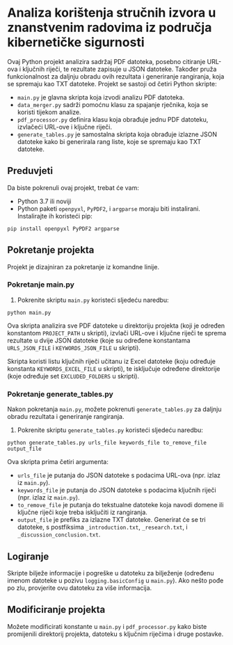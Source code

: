 # Analiza korištenja stručnih izvora u znanstvenim radovima iz područja kibernetičke sigurnosti

Ovaj Python projekt analizira sadržaj PDF datoteka, posebno citiranje URL-ova i ključnih riječi, te rezultate zapisuje u JSON datoteke. Također pruža funkcionalnost za daljnju obradu ovih rezultata i generiranje rangiranja, koja se spremaju kao TXT datoteke. Projekt se sastoji od četiri Python skripte:

- `main.py` je glavna skripta koja izvodi analizu PDF datoteka.
- `data_merger.py` sadrži pomoćnu klasu za spajanje rječnika, koja se koristi tijekom analize.
- `pdf_processor.py` definira klasu koja obrađuje jednu PDF datoteku, izvlačeći URL-ove i ključne riječi.
- `generate_tables.py` je samostalna skripta koja obrađuje izlazne JSON datoteke kako bi generirala rang liste, koje se spremaju kao TXT datoteke.

## Preduvjeti

Da biste pokrenuli ovaj projekt, trebat će vam:

- Python 3.7 ili noviji
- Python paketi `openpyxl`, `PyPDF2`, i `argparse` moraju biti instalirani. Instalirajte ih koristeći pip:

```
pip install openpyxl PyPDF2 argparse
```

## Pokretanje projekta

Projekt je dizajniran za pokretanje iz komandne linije.

### Pokretanje main.py

1. Pokrenite skriptu `main.py` koristeći sljedeću naredbu:

```
python main.py
```

Ova skripta analizira sve PDF datoteke u direktoriju projekta (koji je određen konstantom `PROJECT_PATH` u skripti), izvlači URL-ove i ključne riječi te sprema rezultate u dvije JSON datoteke (koje su određene konstantama `URLS_JSON_FILE` i `KEYWORDS_JSON_FILE` u skripti).

Skripta koristi listu ključnih riječi učitanu iz Excel datoteke (koju određuje konstanta `KEYWORDS_EXCEL_FILE` u skripti), te isključuje određene direktorije (koje određuje set `EXCLUDED_FOLDERS` u skripti).

### Pokretanje generate_tables.py

Nakon pokretanja `main.py`, možete pokrenuti `generate_tables.py` za daljnju obradu rezultata i generiranje rangiranja.

1. Pokrenite skriptu `generate_tables.py` koristeći sljedeću naredbu:

```
python generate_tables.py urls_file keywords_file to_remove_file output_file
```

Ova skripta prima četiri argumenta:

- `urls_file` je putanja do JSON datoteke s podacima URL-ova (npr. izlaz iz `main.py`).
- `keywords_file` je putanja do JSON datoteke s podacima ključnih riječi (npr. izlaz iz `main.py`).
- `to_remove_file` je putanja do tekstualne datoteke koja navodi domene ili ključne riječi koje treba isključiti iz rangiranja.
- `output_file` je prefiks za izlazne TXT datoteke. Generirat će se tri datoteke, s postfiksima `_introduction.txt`, `_research.txt`, i `_discussion_conclusion.txt`.

## Logiranje

Skripte bilježe informacije i pogreške u datoteku za bilježenje (određenu imenom datoteke u pozivu `logging.basicConfig` u `main.py`). Ako nešto pođe po zlu, provjerite ovu datoteku za više informacija.

## Modificiranje projekta

Možete modificirati konstante u `main.py` i `pdf_processor.py` kako biste promijenili direktorij projekta, datoteku s ključnim riječima i druge postavke.
